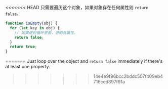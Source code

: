 <<<<<<< HEAD
只需要遍历这个对象，如果对象存在任何属性则 `return false`。

```js
function isEmpty(obj) {
  for (let key in obj) {
    // 如果进到循环里面，说明有属性。
    return false;
  }
  return true;
}
```
=======
Just loop over the object and `return false` immediately if there's at least one property.
>>>>>>> 14e4e9f96bcc2bddc507f409eb4716ced897f91a
